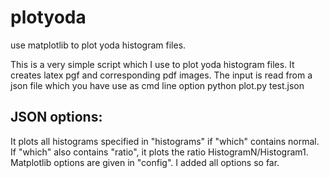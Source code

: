 # plotyoda
use matplotlib to plot yoda histogram files.

This is a very simple script which I use to plot yoda histogram files.
It creates latex pgf and corresponding pdf images.
The input is read from a json file which you have use as cmd line option
    python plot.py test.json

## JSON options:
It plots all histograms specified in "histograms" if "which" contains normal.
If "which" also contains "ratio", it plots the ratio HistogramN/Histogram1. 
Matplotlib options are given in "config". I added all options so far.
